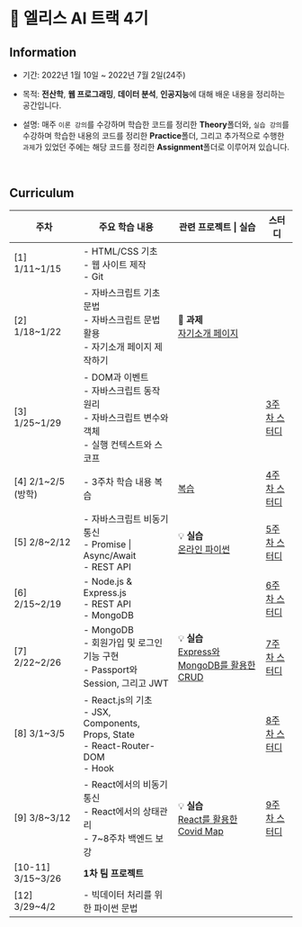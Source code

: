 # 🐰 **엘리스 AI 트랙 4기**

## **Information**
- 기간: 2022년 1월 10일 ~ 2022년 7월 2일(24주)

- 목적: **전산학**, **웹 프로그래밍**, **데이터 분석**, **인공지능**에 대해 배운 내용을 정리하는 공간입니다.

- 설명: 매주 `이론 강의`를 수강하며 학습한 코드를 정리한 **Theory**폴더와, `실습 강의`를 수강하며 학습한 내용의 코드를 정리한 **Practice**폴더, 그리고 추가적으로 수행한 `과제`가 있었던 주에는 해당 코드를 정리한 **Assignment**폴더로 이루어져 있습니다.

</br>

## **Curriculum**
|**주차**|**주요 학습 내용**|**관련 프로젝트 \| 실습**|**스터디**|
|---|---|---|---|
|[1] 1/11~1/15|- HTML/CSS 기초</br>- 웹 사이트 제작</br>- Git|
|[2] 1/18~1/22|- 자바스크립트 기초 문법</br>- 자바스크립트 문법 활용</br>- 자기소개 페이지 제작하기|📃 **과제**</br>[자기소개 페이지](http://kminzy.kdt-gitlab.elice.io/produce-myself/)
|[3] 1/25~1/29|- DOM과 이벤트</br>- 자바스크립트 동작 원리</br>- 자바스크립트 변수와 객체</br>- 실행 컨텍스트와 스코프||[3주차 스터디](https://github.com/kminzy/elice/blob/main/%5Bweek_03%5D%20%EC%9E%90%EB%B0%94%EC%8A%A4%ED%81%AC%EB%A6%BD%ED%8A%B8%20%E2%85%A1/Study.md)|
|[4] 2/1~2/5 (방학)|- 3주차 학습 내용 복습|[복습](https://github.com/kminzy/elice/tree/main/%5Bweek_04%5D%20%EB%B0%A9%ED%95%99)|[4주차 스터디](https://github.com/kminzy/elice/blob/main/%5Bweek_04%5D%20%EB%B0%A9%ED%95%99/Study.md)|
|[5] 2/8~2/12|- 자바스크립트 비동기 통신<br>- Promise \| Async/Await<br>- REST API|💡 **실습**</br>[온라인 파이썬](https://github.com/kminzy/elice/blob/main/%5Bweek_05%5D%20%EC%9E%90%EB%B0%94%EC%8A%A4%ED%81%AC%EB%A6%BD%ED%8A%B8%20%E2%85%A2/%5B0210%20Practice%5D%20Online_Python_with_Async_Function/index.html)|[5주차 스터디](https://github.com/kminzy/elice/blob/main/%5Bweek_05%5D%20%EC%9E%90%EB%B0%94%EC%8A%A4%ED%81%AC%EB%A6%BD%ED%8A%B8%20%E2%85%A2/Study.md)|
|[6] 2/15~2/19|- Node.js & Express.js<br>- REST API<br>- MongoDB||[6주차 스터디](https://github.com/kminzy/elice/blob/main/%5Bweek_06%5D%20%EB%B0%B1%EC%97%94%EB%93%9C%20%E2%85%A0/Study.md)|
|[7] 2/22~2/26|- MongoDB<br>- 회원가입 및 로그인 기능 구현<br>- Passport와 Session, 그리고 JWT|💡 **실습**</br>[Express와 MongoDB를 활용한 CRUD](https://github.com/kminzy/elice/blob/main/%5Bweek_07%5D%20%EB%B0%B1%EC%97%94%EB%93%9C%20%E2%85%A1/%5B0224%20Practice%20\(1\)%5D%20Passport/index.js)|[7주차 스터디](https://github.com/kminzy/elice/blob/main/%5Bweek_07%5D%20%EB%B0%B1%EC%97%94%EB%93%9C%20%E2%85%A1/Study.md)|
|[8] 3/1~3/5|- React.js의 기초<br>- JSX, Components, Props, State<br>- React-Router-DOM<br>- Hook||[8주차 스터디](https://github.com/kminzy/elice/blob/main/%5Bweek_08%5D%20%ED%94%84%EB%A1%A0%ED%8A%B8%EC%97%94%EB%93%9C%20%E2%85%A0/Study.md)|
|[9] 3/8~3/12|- React에서의 비동기 통신<br>- React에서의 상태관리<br>- 7~8주차 백엔드 보강|💡 **실습**</br>[React를 활용한 Covid Map](https://github.com/kminzy/elice/tree/main/%5Bweek_09%5D%20%ED%94%84%EB%A1%A0%ED%8A%B8%EC%97%94%EB%93%9C%20%E2%85%A1/%5B0310%20Practice%5D%20React_State/elice-covid)|[9주차 스터디](https://github.com/kminzy/elice/blob/main/%5Bweek_09%5D%20%ED%94%84%EB%A1%A0%ED%8A%B8%EC%97%94%EB%93%9C%20%E2%85%A1/Study.md)|
|[10-11] 3/15~3/26|**1차 팀 프로젝트**|||
|[12] 3/29~4/2|- 빅데이터 처리를 위한 파이썬 문법|||